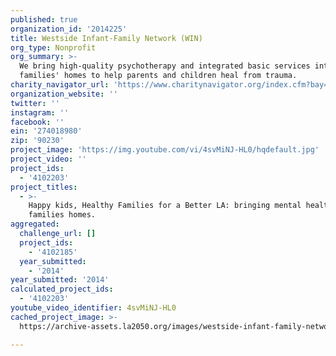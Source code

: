 ```yaml
---
published: true
organization_id: '2014225'
title: Westside Infant-Family Network (WIN)
org_type: Nonprofit
org_summary: >-
  We bring high-quality psychotherapy and integrated basic services into
  families' homes to help parents and children heal from trauma.
charity_navigator_url: 'https://www.charitynavigator.org/index.cfm?bay=search.profile&ein=274018980'
organization_website: ''
twitter: ''
instagram: ''
facebook: ''
ein: '274018980'
zip: '90230'
project_image: 'https://img.youtube.com/vi/4svMiNJ-HL0/hqdefault.jpg'
project_video: ''
project_ids:
  - '4102203'
project_titles:
  - >-
    Happy kids, Healthy Families for a Better LA: bringing mental health into
    families homes.
aggregated:
  challenge_url: []
  project_ids:
    - '4102185'
  year_submitted:
    - '2014'
year_submitted: '2014'
calculated_project_ids:
  - '4102203'
youtube_video_identifier: 4svMiNJ-HL0
cached_project_image: >-
  https://archive-assets.la2050.org/images/westside-infant-family-network-win/img.youtube.com/vi/4svMiNJ-HL0/hqdefault.jpg

---
```


